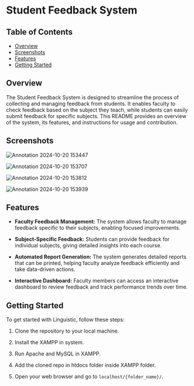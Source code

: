 
# Student Feedback System

## Table of Contents
- [Overview](#Overview)
- [Screenshots](#Screenshots)
- [Features](#features)
- [Getting Started](#getting-started)

## Overview
The Student Feedback System is designed to streamline the process of collecting and managing feedback from students. It enables faculty to check feedback based on the subject they teach, while students can easily submit feedback for specific subjects. This README provides an overview of the system, its features, and instructions for usage and contribution.

## Screenshots

![Annotation 2024-10-20 153447](https://github.com/user-attachments/assets/b9459ea9-54c3-4aa4-af73-faf39ecdcc4b)

![Annotation 2024-10-20 153707](https://github.com/user-attachments/assets/a26cc0a7-8cea-4940-abad-66e9f81c4a03)

![Annotation 2024-10-20 153812](https://github.com/user-attachments/assets/e872edc3-7fdf-404c-9f31-140f2e1ed1ef)

![Annotation 2024-10-20 153939](https://github.com/user-attachments/assets/f1e5b224-f982-4a2a-b136-f5965a7fb034)

## Features

- **Faculty Feedback Management:** The system allows faculty to manage feedback specific to their subjects, enabling focused improvements.

- **Subject-Specific Feedback:** Students can provide feedback for individual subjects, giving detailed insights into each course.

- **Automated Report Generation:** The system generates detailed reports that can be printed, helping faculty analyze feedback efficiently and take data-driven actions.

- **Interactive Dashboard:** Faculty members can access an interactive dashboard to review feedback and track performance trends over time.

## Getting Started

To get started with Linguistic, follow these steps:

1. Clone the repository to your local machine.

2. Install the XAMPP in system.

3. Run Apache and MySQL in XAMPP.

4. Add the cloned repo in htdocs folder inside XAMPP folder.

5. Open your web browser and go to `localhost/{folder_name}/`.
